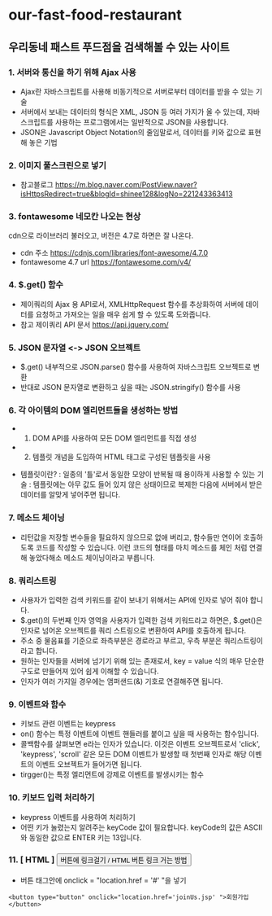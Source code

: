 # our-fast-food-restaurant
우리동네 패스트 푸드점을 검색해볼 수 있는 사이트 
---

### 1. 서버와 통신을 하기 위해 Ajax 사용 
- Ajax란 자바스크립트를 사용해 비동기적으로 서버로부터 데이터를 받을 수 있는 기술
- 서버에서 보내는 데이터의 형식은 XML, JSON 등 여러 가지가 올 수 있는데, 자바스크립트를 사용하는 프로그램에서는 일반적으로 JSON을 사용합니다. 
- JSON은 Javascript Object Notation의 줄임말로서, 데이터를 키와 값으로 표현해 놓은 기법

### 2. 이미지 풀스크린으로 넣기
- 참고블로그 
https://m.blog.naver.com/PostView.naver?isHttpsRedirect=true&blogId=shinee128&logNo=221243363413

### 3. fontawesome 네모칸 나오는 현상
cdn으로 라이브러리 불러오고, 버전은 4.7로 하면은 잘 나온다. 
- cdn 주소
https://cdnjs.com/libraries/font-awesome/4.7.0
- fontawesome 4.7 url
https://fontawesome.com/v4/

### 4. $.get() 함수
- 제이쿼리의 Ajax 용 API로서, XMLHttpRequest 함수를 추상화하여 서버에 데이터를 요청하고 가져오는 일을 매우 쉽게 할 수 있도록 도와줍니다. 
- 참고 제이쿼리 API 문서
https://api.jquery.com/

### 5. JSON 문자열 <-> JSON 오브젝트
- $.get() 내부적으로 JSON.parse() 함수를 사용하여 자바스크립트 오브젝트로 변환 
- 반대로 JSON 문자열로 변환하고 싶을 때는 JSON.stringify() 함수를 사용 

### 6. 각 아이템의 DOM 엘리먼트들을 생성하는 방법 
- 1. DOM API를 사용하여 모든 DOM 엘리먼트를 직접 생성
- 2. 템플릿 개념을 도입하여 HTML 태그로 구성된 템플릿을 사용

- 템플릿이란?
: 일종의 '틀'로서 동일한 모양이 반복될 때 용이하게 사용할 수 있는 기술 
: 템플릿에는 아무 값도 들어 있지 않은 상태이므로 복제한 다음에 서버에서 받은 데이터를 알맞게 넣어주면 됩니다. 

### 7. 메소드 체이닝
- 리턴값을 저장할 변수들을 필요하지 않으므로 없애 버리고, 함수들만 연이어 호출하도록 코드를 작성할 수 있습니다. 이런 코드의 형태를 마치 메소드를 체인 처럼 연결해 놓았다해소 메소드 체이닝이라고 부릅니다. 

### 8. 쿼리스트링
- 사용자가 입력한 검색 키워드를 같이 보내기 위해서는 API에 인자로 넣어 줘야 합니다. 
- $.get()의 두번째 인자 영역을 사용자가 입력한 검색 키워드라고 하면은, $.get()은 인자로 넘어온 오브젝트를 쿼리 스트링으로 변환하여 API를 호출하게 됩니다. 
- 주소 중 물음표를 기준으로 좌측부분은 경로라고 부르고, 우측 부분은 쿼리스트링이라고 합니다. 
- 원하는 인자들을 서버에 넘기기 위해 있는 존재로서, key = value 식의 매우 단순한 구도로 만들어져 있어 쉽게 이해할 수 있습니다. 
- 인자가 여러 가지일 경우에는 앰퍼샌드(&) 기호로 연결해주면 됩니다. 

### 9. 이벤트와 함수
- 키보드 관련 이벤트는 keypress 
- on() 함수는 특정 이벤트에 이벤트 핸들러를 붙이고 싶을 때 사용하는 함수입니다. 
- 콜백함수를 살펴보면 e라는 인자가 있습니다. 이것은 이벤트 오브젝트로서 'click', 'keypress', 'scroll' 같은 모든 DOM 이벤트가 발생할 때 첫번째 인자로 해당 이벤트의 이벤트 오브젝트가 들어가면 됩니다. 
- tirgger()는 특정 엘리먼트에 강제로 이벤트를 발생시키는 함수

### 10. 키보드 입력 처리하기 
- keypress 이벤트를 사용하여 처리하기 
- 어떤 키가 눌렸는지 알려주는 keyCode 값이 필요합니다. keyCode의 값은 ASCII와 동일한 값으로 ENTER 키는 13입니다. 

### 11. [ HTML ] <button> 버튼에 링크걸기 / HTML 버튼 링크 거는 방법
- 버튼 태그안에 onclick = "location.href = '#' "을 넣기
```
<button type="button" onclick="location.href='joinUs.jsp' ">회원가입</button>
```
